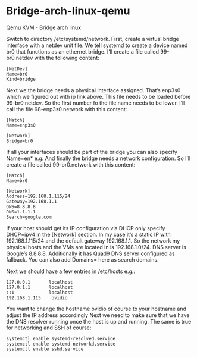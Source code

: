 # Bridge-arch-linux-qemu
Qemu KVM - Bridge arch linux


Switch to directory /etc/systemd/network.
First, create a virtual bridge interface with a netdev unit file.
We tell systemd to create a device named br0 that functions as an ethernet bridge. 
I’ll create a file called 99-br0.netdev with the following content:

```
[NetDev]
Name=br0
Kind=bridge
```

Next we the bridge needs a physical interface assigned. 
That’s enp3s0 which we figured out with ip link above. 
This file needs to be loaded before 99-br0.netdev. So the first number fo the file name needs to be lower.
I’ll call the file 98-enp3s0.network with this content:

```
[Match]
Name=enp3s0

[Network]
Bridge=br0
```

If all your interfaces should be part of the bridge you can also specify Name=en* e.g.
And finally the bridge needs a network configuration. 
So I’ll create a file called 99-br0.network with this content:

```
[Match]
Name=br0

[Network]
Address=192.168.1.115/24
Gateway=192.168.1.1
DNS=8.8.8.8
DNS=1.1.1.1
Search=google.com
```

If your host should get its IP configuration via DHCP only specify DHCP=ipv4 in the [Network] section.
In my case it’s a static IP with 192.168.1.115/24 and the default gateway 192.168.1.1. So the network my physical hosts and the VMs are located in is 192.168.1.0/24. 
DNS server is Google’s 8.8.8.8. Additionally it has Quad9 DNS server configured as fallback. You can also add Domains= here as search domains.

Next we should have a few entries in /etc/hosts e.g.:

```
127.0.0.1       localhost
127.0.1.1       localhost
::1             localhost
192.168.1.115    ovidio
```

You want to change the hostname ovidio of course to your hostname and adjust the IP address accordingly
Next we need to make sure that we have the DNS resolver running once the host is up and running. 
The same is true for networking and SSH of course:

```
systemctl enable systemd-resolved.service
systemctl enable systemd-networkd.service
systemctl enable sshd.service
```
